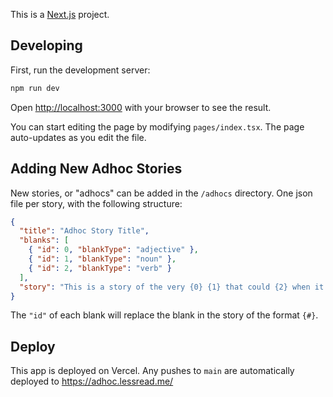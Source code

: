 This is a [Next.js](https://nextjs.org/) project.

## Developing

First, run the development server:

```bash
npm run dev
```

Open [http://localhost:3000](http://localhost:3000) with your browser to see the result.

You can start editing the page by modifying `pages/index.tsx`. The page auto-updates as you edit the file.

## Adding New Adhoc Stories
New stories, or "adhocs" can be added in the `/adhocs` directory. One json file per story, with the following structure:

```json
{
  "title": "Adhoc Story Title",
  "blanks": [
    { "id": 0, "blankType": "adjective" },
    { "id": 1, "blankType": "noun" },
    { "id": 2, "blankType": "verb" }
  ],
  "story": "This is a story of the very {0} {1} that could {2} when it was cold outside."
}
```

The `"id"` of each blank will replace the blank in the story of the format `{#}`.

## Deploy

This app is deployed on Vercel. Any pushes to `main` are automatically deployed to https://adhoc.lessread.me/